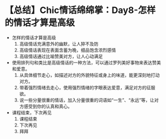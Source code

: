 # 【总结】Chic情话绵绵掌：Day8-怎样的情话才算是高级

-   怎样的情话才算是高级
    1.  高级情话充满意外的幽默，让人猝不及防
    2.  高级情话表现在表面含蓄为晚，细品饱含浓烈感情
    3.  高级情话通过比喻赞美对方，让人心动满足
-   使用排列句和类比是高级情话的一种方法，可以通过罗列美好事物来表达赞美和爱意。
    1.  从具体细节走心，如描述对方的外貌特征或身上的味道，能更深刻地打动对方。
    2.  带着强烈情绪去走心，使用强烈情绪的字眼表达爱意，满足对方的征服欲。
    3.  说一些分量很重的情话，加入分量很重的词语如“一生”、“永远”等，让对方感受到你的认真和真心。
-   课程结束，下次再见
    1.  课程结束
    2.  下次再见
    3.  拜拜